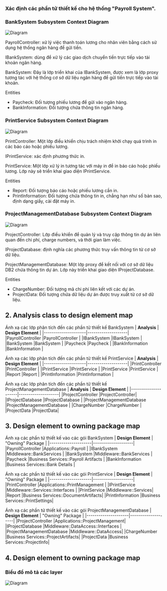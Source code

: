 ### Xác định các phần tử thiết kế cho hệ thống "Payroll System".
 ### BankSystem Subsystem Context Diagram
 ![Diagram](https://www.planttext.com/api/plantuml/png/d9DBJiCm48RtFiNiMYJQ0qHHLF6Iigie5t2TARNgs94zGKJ0oLXm9Aw0xQR1TNVDmahcyS_ydvpVxv-L8swfRnLZCtZ0dTG8j4UuDvgiKGej2CMTO_64DHz2DCcMfJX-L1LyC8YFxVLOEBzXNvbohGdjZWjaylG6zHtNXytW2Dj9fC7EE4bpxgN47iMXWDFRBVXM4teA26UjTyQsdAJHb_Cs_TOTbTVMl0z7Eo3RJc6BcgH-ZMNJCgFJPAEoT9D65pGIgrjVzcAvTbo4yNK31Mp8UjMnWBUcr-IZJyfm6eCUElKkBxtUSRBiOb5DNNaywsGfzl9pkKnCPn0VFIWQsM5o6U8O3mXZFdBn_Fy99jCkgcRmZ2gct5vsZbtUhR1pkcC1ZRGew4JAGPplu4toCpDd4F94Je6jK3VX3_W3003__mC0)
 
  PayrollController: xử lý việc thanh toán lương cho nhân viên bằng cách sử dụng hệ thống ngân hàng để gửi tiền.
  
  IBankSystem: dùng để xử lý các giao dịch chuyển tiền trực tiếp vào tài khoản ngân hàng.
  
  BankSystem: Đây là lớp triển khai của IBankSystem, được xem là lớp proxy tương tác với hệ thống cơ sở dữ liệu ngân hàng để gửi tiền trực tiếp vào tài khoản.
  
  Entities
   * Paycheck: Đối tượng phiếu lương để gửi vào ngân hàng.
   * BankInformation: Đối tượng chứa thông tin ngân hàng.
    

 ### PrintService Subsystem Context Diagram
![Diagram](https://www.planttext.com/api/plantuml/png/h5DBJiCm4Dtx5BEZID03H55KyLbq0K8D5p39jBNaJsHFWF8v6GkEn1MmuwGuYSIgMSIUZz-yDnx_V7sl775BhPACdS4DReL6e3t2jT5aZPHeePBSETRzuS4AJKaipwje50MyC-Y-9kHii36M5Zok6SJr8WRNUckoY1MsLd4IHf-ppmc9jIQqMruX4yCErjsn4kspyDRfQvRjapiuGkLppUiXgWUX6eaADGczwzAEXDB63ApoV89ogkwCnUSVo-Mey4JAhQTBlG8SRZ2MyXInYnR5GCnR4ZCeoGFkUb-uN9ztz7eAYTo4NOBtfvJli1HlSqnfx9sfv_v6eCj2PzDMeRtd2bC68urNfjKrjuVvbA8znWP63dNzQFheekR41zn-3ZOeEpbkBnh7fiD-ULbCnY-3DdHsv0jPKmAPLwTKgqN52Hsy2DhF3_Ktyozcsl8-aQsygl20Vm400F__0m00)

PrintController: Một lớp điều khiển chịu trách nhiệm khởi chạy quá trình in các báo cáo hoặc phiếu lương.

IPrintService: xác định phương thức in. 

PrintService: Một lớp xử lý in tương tác với máy in để in báo cáo hoặc phiếu lương. Lớp này sẽ triển khai giao diện IPrintService.

Entities
 * Report: Đối tượng báo cáo hoặc phiếu lương cần in.
 * PrintInformation: Đối tượng chứa thông tin in, chẳng hạn như số bản sao, định dạng giấy, cài đặt máy in.

 ### ProjectManagementDatabase Subsystem Context Diagram
 ![Diagram](https://www.planttext.com/api/plantuml/png/f5JDJi904BxlKynDFS31OzCG0ZMHWyJ84qpBK5Rt1_S7RDGdy-0Z-Ggs1Pfj2o7H7fhTpZVxVJFpRN--liVMeN5U2iQk8A4LLmHkJJ3LoXaj11d815hBwZSy6lrCcGkYSPpjDwCHl3Ee7qFESDhI0PsWmskShj7aDFSo9HD1kBjXdntscN9aLfWHuySLp8BJKhJqPxO80cIFUk5JMrX7iaAz5VlgWSkD84dASPNNi4PNkp4Fg32lWOtCEEwU-OzEzRJtkX9_38VdrNIAlIiBSeSQwJZZaB1KJpKcqBn5uIc2HQbSvPM6LWSgfbDPctrujcmoMz_dAAaJoSwsuG3OQVDImk-rDpQ2HFjKK6-U4-tL4atHid4okUtPwDMJAUe1rAkZc5DsUIA1ZcjbrtnZMVzE30QZlbqZy5MFpnkboWg5HP1fARtY6JgoiEDkVI6xDRceCTSbqd1oOHORarfMluPV0000__y30000)
 
ProjectController: Lớp điều khiển để quản lý và truy cập thông tin dự án liên quan đến chi phí, charge numbers, và thời gian làm việc.

IProjectDatabase: định nghĩa các phương thức truy vấn thông tin từ cơ sở dữ liệu.

ProjectManagementDatabase: Một lớp proxy để kết nối với cơ sở dữ liệu DB2 chứa thông tin dự án. Lớp này triển khai giao diện IProjectDatabase.

Entities
* ChargeNumber: Đối tượng mã chi phí liên kết với các dự án.
* ProjectData: Đối tượng chứa dữ liệu dự án được truy xuất từ cơ sở dữ liệu.

## 2. Analysis class to design element map

Ánh xạ các lớp phân tích đến các phần tử thiết kế BankSystem
| **Analysis** | **Design Element** |
|---------------------|--------------------|
|PayrollController            |PayrollController  |
|IBankSystem         |IBankSystem   |
|BankSystem          |BankSystem |
|Paycheck        |Paycheck	   |
|BankInformation     |BankInformation |

Ánh xạ các lớp phân tích đến các phần tử thiết kế PrintService
| **Analysis** | **Design Element** |
|---------------------|--------------------|
|PrintController            |PrintController |
|IPrintService         |IPrintService   |
|PrintService          |PrintService |
|Report        |Report	   |
|PrintInformation     |PrintInformation |

Ánh xạ các lớp phân tích đến các phần tử thiết kế ProjectManagementDatabase
| **Analysis** | **Design Element** |
|---------------------|--------------------|
|ProjectController            |ProjectController|
|IProjectDatabase         |IProjectDatabase |
|ProjectManagementDatabase	          |ProjectManagementDatabase	|
|ChargeNumber        |ChargeNumber	|
|ProjectData     |ProjectData|

## 3. Design element to owning package map
Ánh xạ các phần tử thiết kế vào các gói BankSystem
| **Design Element** | "Owning" Package |
|---------------------|--------------------|
|PayrollController            |Applications::Payroll  |
|IBankSystem         |Middleware::BankServices   |
|BankSystem          |Middleware::BankServices |
|Paycheck        |Business Services::Payroll Artifacts  |
|BankInformation     |Business Services::Bank Details |

Ánh xạ các phần tử thiết kế vào các gói PrintService
| **Design Element** | "Owning" Package |
|---------------------|--------------------|
|PrintController            |Applications::PrintManagement |
|IPrintService         |Middleware::Services::Interfaces |
|PrintService          |Middleware::Services|
|Report        |Business Services::DocumentArtifacts|
|PrintInformation     |Business Services::PrintSettings|

Ánh xạ các phần tử thiết kế vào các gói ProjectManagementDatabase
| **Design Element** | "Owning" Package |
|---------------------|--------------------|
|ProjectController        |Applications::ProjectManagement|
|IProjectDatabase         |Middleware::DataAccess::Interfaces |
|ProjectManagementDatabase	          |Middleware::DataAccess|
|ChargeNumber        |Business Services::ProjectArtifacts|
|ProjectData     |Business Services::ProjectInfo|

## 4. Design element to owning package map
### Biểu đồ mô tả các layer
![Diagram](https://www.planttext.com/api/plantuml/png/Z5H1RjKm4Dtd5AFkUu4kKFjR2LNYeufo0TSniVc9apfEgmgnG5smG4YmPW6XwewA8h5gXBfmzU-H4_GAZ9qFttPIgHj76i-RUVFUEFVTxNQjYT9DaIU9ObGJcUKCDdQgAXUKQ57AUWFU9007v4oLURvRIcs_JC4Mt7qIVVUkWGN7xxc4uyQqe9Nv8JbeJknPcbPQj19IFneh1aZv6Waz6dJSz3SN4dBp1zA--mMsyTjWgBb8qvoT4iM6aRoh6P6BGwPE16MhUG7sNV2irgp0ray5AI75jkybS3nnmBxxB3EGcVcE8VDDPWuMe9xrtPSA6Gvq5vm8oBn2NWl48jk0r8YGKt4LZIZXo1yeXvE-knpaMsc-pfwWCWB53FQ89ZiKAVWSd2tsveZKCGswRA7kkw-sz4_8RR1Psp6mSlWvaIHZ1PD-fPS-kSbIKoPRsg7HiwOM4ab3g22kCEMCBh3J0IxGpMq3-V9wsJhZh1FxybMf2hVrbWqtlz5VBMJayGjMbKfZnioq9L0y_ctuWmMSkhkSg8mzRueZjynpSm6K2wYukLhlkvK3B_UczCCfnyzmS_D9lAfzzr5OjaKIlpkN7A-Hdnw_kHLWvFaQa_ZDRRedys7VNLdwbwXRd3OMtCzEGfOMy5_seEeeRSA8k70uZGL5raGTnlcXMK7zRIPJ-plz2m00__y30000)
